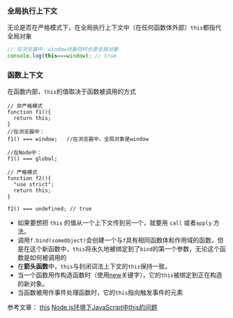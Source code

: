 ### 全局执行上下文

无论是否在严格模式下，在全局执行上下文中（在任何函数体外部）``this``都指代全局对象

```javascript
// 在浏览器中，window对象同时也是全局对象
console.log(this===window); // true
```

### 函数上下文

在函数内部，``this``的值取决于函数被调用的方式

```
// 非严格模式
function f1(){
  return this;
}
//在浏览器中：
f1() === window;   //在浏览器中，全局对象是window

//在Node中：
f1() === global;

// 严格模式
function f2(){
  "use strict"; 
  return this;
}

f2() === undefined; // true
```

- 如果要想把 `this` 的值从一个上下文传到另一个，就要用 `call` 或者`apply` 方法。
- 调用`f.bind(someObject)`会创建一个与`f`具有相同函数体和作用域的函数，但是在这个新函数中，`this`将永久地被绑定到了`bind`的第一个参数，无论这个函数是如何被调用的
- 在**箭头函数**中，`this`与封闭词法上下文的`this`保持一致。
- 当一个函数用作构造函数时（使用[new](https://developer.mozilla.org/zh-CN/docs/Web/JavaScript/Reference/Operators/new)关键字），它的`this`被绑定到正在构造的新对象。
- 当函数被用作事件处理函数时，它的`this`指向触发事件的元素



参考文章：
[this](https://developer.mozilla.org/zh-CN/docs/Web/JavaScript/Reference/Operators/this)
[Node.js环境下JavaScript中this的问题](https://segmentfault.com/q/1010000005128554)